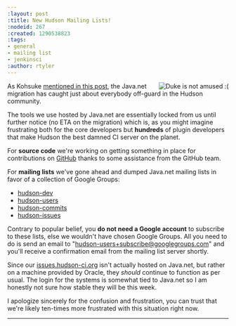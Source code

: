 ```yaml
---
:layout: post
:title: New Hudson Mailing Lists!
:nodeid: 267
:created: 1290538823
:tags:
- general
- mailing list
- jenkinsci
:author: rtyler
---
```

<img src="http://agentdero.cachefly.net/continuousblog/duke-construction.gif" alt="Duke is not amused :(" align="right"/>As Kohsuke [mentioned in this post](http://hudson-labs.org/content/javanet-migration-status-update), the Java.net migration has caught just about everybody off-guard in the Hudson community.

The tools we use hosted by Java.net are essentially locked from us until further notice (no ETA on the migration) which is, as you might imagine frustrating both for the core developers but **hundreds** of plugin developers that make Hudson the best damned CI server on the planet.


For **source code** we're working on getting something in place for contributions on [GitHub](https://github.com/hudson/hudson) thanks to some assistance from the GitHub team.

For **mailing lists** we've gone ahead and dumped Java.net mailing lists in favor of a collection of Google Groups:

 * [hudson-dev](http://groups.google.com/group/hudson-dev/)
 * [hudson-users](http://groups.google.com/group/hudson-users/)
 * [hudson-commits](http://groups.google.com/group/hudson-commits/)
 * [hudson-issues](http://groups.google.com/group/hudson-issues/)

Contrary to popular belief, you **do not need a Google account** to subscribe to these lists, else we wouldn't have chosen Google Groups. All you need to do is send an email to "hudson-users+subscribe@googlegroups.com" and you'll receive a confirmation email from the mailing list server shortly.


Since our [issues.hudson-ci.org](http://issues.hudson-ci.org) isn't actually hosted on Java.net, but rather on a machine provided by Oracle, they *should* continue to function as per usual. The login for the systems is somewhat tied to Java.net so I am honestly not sure how stable they will be this week.


I apologize sincerely for the confusion and frustration, you can trust that we're likely ten-times more frustrated with this situation right now.
<!--break-->
----
